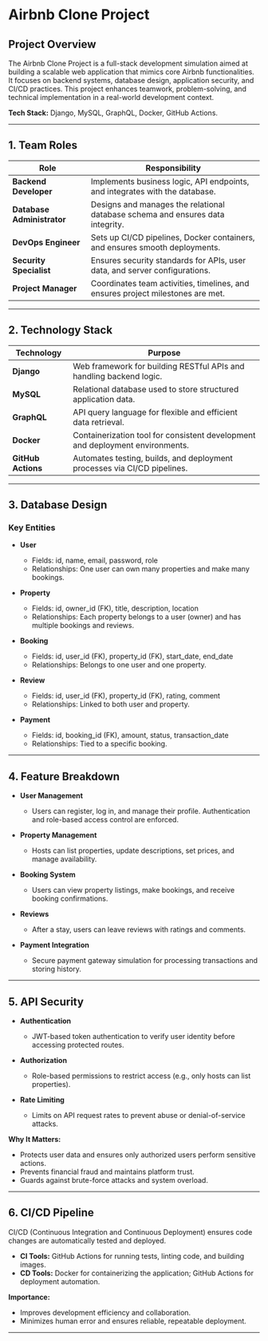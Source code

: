 # Airbnb Clone Project

## Project Overview

The Airbnb Clone Project is a full-stack development simulation aimed at building a scalable web application that mimics core Airbnb functionalities. It focuses on backend systems, database design, application security, and CI/CD practices. This project enhances teamwork, problem-solving, and technical implementation in a real-world development context.

**Tech Stack:** Django, MySQL, GraphQL, Docker, GitHub Actions.

---

## 1. Team Roles

| Role                       | Responsibility                                                                  |
| -------------------------- | ------------------------------------------------------------------------------- |
| **Backend Developer**      | Implements business logic, API endpoints, and integrates with the database.     |
| **Database Administrator** | Designs and manages the relational database schema and ensures data integrity.  |
| **DevOps Engineer**        | Sets up CI/CD pipelines, Docker containers, and ensures smooth deployments.     |
| **Security Specialist**    | Ensures security standards for APIs, user data, and server configurations.      |
| **Project Manager**        | Coordinates team activities, timelines, and ensures project milestones are met. |

---

## 2. Technology Stack

| Technology         | Purpose                                                                       |
| ------------------ | ----------------------------------------------------------------------------- |
| **Django**         | Web framework for building RESTful APIs and handling backend logic.           |
| **MySQL**          | Relational database used to store structured application data.                |
| **GraphQL**        | API query language for flexible and efficient data retrieval.                 |
| **Docker**         | Containerization tool for consistent development and deployment environments. |
| **GitHub Actions** | Automates testing, builds, and deployment processes via CI/CD pipelines.      |

---

## 3. Database Design

### Key Entities

- **User**

  - Fields: id, name, email, password, role
  - Relationships: One user can own many properties and make many bookings.

- **Property**

  - Fields: id, owner_id (FK), title, description, location
  - Relationships: Each property belongs to a user (owner) and has multiple bookings and reviews.

- **Booking**

  - Fields: id, user_id (FK), property_id (FK), start_date, end_date
  - Relationships: Belongs to one user and one property.

- **Review**

  - Fields: id, user_id (FK), property_id (FK), rating, comment
  - Relationships: Linked to both user and property.

- **Payment**
  - Fields: id, booking_id (FK), amount, status, transaction_date
  - Relationships: Tied to a specific booking.

---

## 4. Feature Breakdown

- **User Management**

  - Users can register, log in, and manage their profile. Authentication and role-based access control are enforced.

- **Property Management**

  - Hosts can list properties, update descriptions, set prices, and manage availability.

- **Booking System**

  - Users can view property listings, make bookings, and receive booking confirmations.

- **Reviews**

  - After a stay, users can leave reviews with ratings and comments.

- **Payment Integration**
  - Secure payment gateway simulation for processing transactions and storing history.

---

## 5. API Security

- **Authentication**

  - JWT-based token authentication to verify user identity before accessing protected routes.

- **Authorization**

  - Role-based permissions to restrict access (e.g., only hosts can list properties).

- **Rate Limiting**
  - Limits on API request rates to prevent abuse or denial-of-service attacks.

**Why It Matters:**

- Protects user data and ensures only authorized users perform sensitive actions.
- Prevents financial fraud and maintains platform trust.
- Guards against brute-force attacks and system overload.

---

## 6. CI/CD Pipeline

CI/CD (Continuous Integration and Continuous Deployment) ensures code changes are automatically tested and deployed.

- **CI Tools:** GitHub Actions for running tests, linting code, and building images.
- **CD Tools:** Docker for containerizing the application; GitHub Actions for deployment automation.

**Importance:**

- Improves development efficiency and collaboration.
- Minimizes human error and ensures reliable, repeatable deployment.

---
